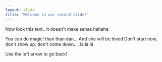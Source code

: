 ```yaml
---
layout: slide
title: "Welcome to our second slide!"
---
```

Now look this text.. it doesn't make sense hahaha

You can do magic! than than dan... 
And she will be loved
Don't start now, don't show up, don't come down.... la la lá


Use the left arrow to go back!
